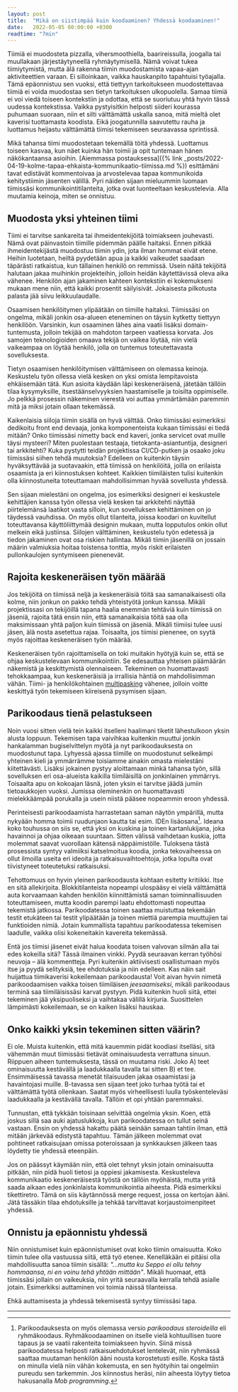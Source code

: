 ```yaml
---
layout: post
title:  "Mikä on siistimpää kuin koodaaminen? Yhdessä koodaaminen!"
date:   2022-05-05 00:00:00 +0300
readtime: "7min"
---
```


Tiimiä ei muodosteta pizzalla, vihersmoothiella, baarireissulla, joogalla tai muullakaan järjestäytyneellä ryhmäytymisellä. Nämä voivat tukea tiimiytymistä, mutta älä rakenna tiimin muodostamista vapaa-ajan aktiviteettien varaan. Ei silloinkaan, vaikka hauskanpito tapahtuisi työajalla. Tämä epäonnistuu sen vuoksi, että tiettyyn tarkoitukseen muodostettavaa tiimiä ei voida muodostaa sen tietyn tarkoituksen ulkopuolella. Samaa tiimiä ei voi viedä toiseen kontekstiin ja odottaa, että se suoriutuu yhtä hyvin tässä uudessa kontekstissa. Vaikka pystyisitkin helposti siideri kourassa puhumaan suoraan, niin et silti välttämättä uskalla sanoa, mitä mieltä olet kaverisi tuottamasta koodista. Eikä joogatunnilla saavutettu rauha ja luottamus heijastu välttämättä tiimisi tekemiseen seuraavassa sprintissä.

<!-- excerpt-end -->

Mikä tahansa tiimi muodostetaan tekemällä töitä yhdessä. Luottamus toiseen kasvaa, kun näet kuinka hän toimii ja opit tuntemaan hänen näkökantaansa asioihin. [Aiemmassa postauksessa]({% link _posts/2022-04-19-kolme-tapaa-ehkaista-kommunikaatio-tiimissa.md %}) esittämäni tavat edistävät kommentoivaa ja arvostelevaa tapaa kommunikoida kehitystiimin jäsenten välillä. Pyri näiden sijaan mieluummin luomaan tiimissäsi kommunikointitilanteita, jotka ovat luonteeltaan keskustelevia. Alla muutamia keinoja, miten se onnistuu.

## Muodosta yksi yhteinen tiimi

Tiimi ei tarvitse sankareita tai ihmeidentekijöitä toimiakseen jouhevasti. Nämä ovat päinvastoin tiimille pidemmän päälle haitaksi. Ennen pitkää ihmeidentekijästä muodostuu tiimin ydin, jota ilman hommat eivät etene. Heihin luotetaan, heiltä pyydetään apua ja kaikki vaikeudet saadaan täpärästi ratkaistua, kun tällainen henkilö on remmissä. Usein näitä tekijöitä halutaan jakaa muihinkin projekteihin, jolloin heidän käytettävissä oleva aika vähenee. Henkilön ajan jakaminen kahteen kontekstiin ei kokemukseni mukaan mene niin, että kaikki prosentit säilyisivät. Jokaisesta pilkotusta palasta jää siivu leikkuulaudalle.

Osaamisen henkilöitymen ylipäätään on tiimille haitaksi. Tiimissäsi on ongelma, mikäli jonkin osa-alueen eteneminen on täysin kytketty tiettyyn henkilöön. Varsinkin, kun osaaminen lähes aina vaatii lisäksi domain-tuntemusta, jolloin tekijää on mahdoton tarpeen vaatiessa korvata. Jos samojen teknologioiden omaava tekijä on vaikea löytää, niin vielä vaikeampaa on löytää henkilö, jolla on tuntemus toteutettavasta sovelluksesta.

Tietyn osaamisen henkilöitymisen välttämiseen on olemassa keinoja. Keskustelu työn ollessa vielä kesken on yksi omista lempitavoista ehkäisemään tätä. Kun asioita käydään läpi keskeneräisenä, jätetään tällöin tilaa kysymyksille, itsestäänselvyyksien haastamiselle ja toisilta oppimiselle. Jo pelkkä prosessin näkeminen vierestä voi auttaa ymmärtämään paremmin mitä ja miksi jotain ollaan tekemässä.

Kaikenlaisia siiloja tiimin sisällä on hyvä välttää. Onko tiimissäsi esimerkiksi dedikoitu front end devaaja, jonka komponenteista kukaan tiimissäsi ei tiedä mitään? Onko tiimissäsi nimetty back end kaveri, jonka servicet ovat muille täysi mysteeri? Miten puolestaan testaaja, tietokanta-asiantuntija, designeri tai arkkitehti? Kuka pystytti teidän projektissa CI/CD-putken ja osaako joku tiimissäsi siihen tehdä muutoksia? Edelleen on kuitenkin täysin hyväksyttävää ja suotavaakin, että tiimissä on henkilöitä, joilla on erilaista osaamista ja eri kiinnostuksen kohteet. Kaikkien tiimiläisten tulisi kuitenkin olla kiinnostuneita toteuttamaan mahdollisimman hyvää sovellusta yhdessä.

Sen sijaan mielestäni on ongelma, jos esimerkiksi designeri ei keskustele kehittäjien kanssa työn ollessa vielä kesken tai arkkitehti näyttää piirtelemänsä laatikot vasta silloin, kun sovelluksen kehittäminen on jo täydessä vauhdissa. On myös ollut tilanteita, joissa koodari on kuvitellut toteuttavansa käyttöliittymää designin mukaan, mutta lopputulos onkin ollut melkein eikä justiinsa. Siilojen välttäminen, keskustelu työn edetessä ja tiedon jakaminen ovat osa riskien hallintaa. Mikäli tiimin jäsenillä on jossain määrin valmiuksia hoitaa toistensa tonttia, myös riskit erilaisten pullonkaulojen syntymiseen pienenevät.

## Rajoita keskeneräisen työn määrää

Jos tekijöitä on tiimissä neljä ja keskeneräisiä töitä saa samanaikaisesti olla kolme, niin jonkun on pakko tehdä yhteistyötä jonkun kanssa. Mikäli projektissasi on tekijöillä tapana haalia enemmän tehtäviä kuin tiimissä on jäseniä, rajoita tätä ensin niin, että samanaikaisia töitä saa olla maksimissaan yhtä paljon kuin tiimissä on jäseniä. Mikäli tiimiisi tulee uusi jäsen, älä nosta asetettua rajaa. Toisaalta, jos tiimisi pienenee, on syytä myös rajoittaa keskeneräisen työn määrää.

Keskeneräisen työn rajoittamisella on toki muitakin hyötyjä kuin se, että se ohjaa keskustelevaan kommunikointiin. Se edesauttaa yhteisen päämäärän näkemistä ja keskittymistä olennaiseen. Tekeminen on huomattavasti tehokkaampaa, kun keskeneräisiä ja irrallisia häntiä on mahdollisimman vähän. Tiimi- ja henkilökohtainen [multipasking](https://urbaanisanakirja.com/word/multipasking/130188/) vähenee, jolloin voitte keskittyä työn tekemiseen kiireisenä pysymisen sijaan.

## Parikoodaus tienä pelastukseen

Noin vuosi sitten vielä tein kaikki itselleni haalimani tiketit lähestulkoon yksin alusta loppuun. Tekemisen tapa vaivihkaa kuitenkin muuttui jonkin hankalamman bugiselvittelyn myötä ja nyt parikoodauksesta on muodostunut tapa. Lyhyessä ajassa tiimille on muodostunut selkeämpi yhteinen kieli ja ymmärrämme toisiamme ainakin omasta mielestäni kiitettävästi. Lisäksi jokainen pystyy aloittamaan minkä tahansa työn, sillä sovelluksen eri osa-alueista kaikilla tiimiläisillä on jonkinlainen ymmärrys. Toisaalta apu on kokoajan läsnä, joten yksin ei tarvitse jäädä jumiin tietoaukkojen vuoksi. Jumissa oleminenkin on huomattavasti mielekkäämpää porukalla ja usein niistä pääsee nopeammin eroon yhdessä.

Perinteisesti parikoodaamista harrastetaan saman näytön ympärillä, mutta nykyään homma toimii ruudunjaon kautta tai esim. IDEn lisäosana[^1]. Ideana koko touhussa on siis se, että yksi on kuskina ja toinen kartanlukijana, joka havainnoi ja ohjaa oikeaan suuntaan. Sitten välissä vaihdetaan kuskia, jotta molemmat saavat vuorollaan kätensä näppäimistölle. Tuloksena tästä prosessista syntyy valmiiksi katselmoitua koodia, jonka tekovaiheessa on ollut ilmoilla useita eri ideoita ja ratkaisuvaihtoehtoja, jotka lopulta ovat tiivistyneet toteutetuksi ratkaisuksi.

Tehottomuus on hyvin yleinen parikoodausta kohtaan esitetty kritiikki. Itse en sitä allekirjoita. Blokkitilanteista nopeampi ulospääsy ei vielä välttämättä auta korvaamaan kahden henkilön kiinnittämistä saman toiminnallisuuden toteuttamiseen, mutta koodin parempi laatu ehdottomasti nopeuttaa tekemistä jatkossa. Parikoodatessa toinen saattaa muistuttaa tekemään testit etukäteen tai testit ylipäätään ja toinen miettiä parempia muuttujien tai funktioiden nimiä. Jotain kummallista tapahtuu parikoodatessa tekemisen laadulle, vaikka olisi kokeneitakin kavereita tekemässä.

Entä jos tiimisi jäsenet eivät halua koodata toisen valvovan silmän alla tai edes kokeilla sitä? Tässä ilmainen vinkki. Pyydä seuraavan kerran työhösi neuvoja – älä kommentteja. Pyri kuitenkin aktiivisesti osallistumaan myös itse ja pyydä selityksiä, tee ehdotuksia ja niin edelleen. Kas näin sait huijattua tiimikaverisi kokeilemaan parikoodausta! Voit aivan hyvin nimetä parikoodaamisen vaikka toisen tiimiläisen *jeesaamiseksi*, mikäli parikoodaus terminä saa tiimiläisissäsi karvat pystyyn. Pidä kuitenkin huoli siitä, ettei tekeminen jää yksipuoliseksi ja vaihtakaa välillä kirjuria. Suosittelen lämpimästi kokeilemaan, se on kaiken lisäksi hauskaa.

## Onko kaikki yksin tekeminen sitten väärin?

Ei ole. Muista kuitenkin, että mitä kauemmin pidät koodiasi itselläsi, sitä vähemmän muut tiimissäsi tietävät ominaisuudesta verrattuna sinuun. Riippuen aiheen tuntemuksesta, tässä on muutama riski. Joko A) teet ominaisuutta kestävällä ja laadukkaalla tavalla tai sitten B) et tee. Ensimmäisessä tavassa menetät tilaisuuden jakaa osaamistasi ja havaintojasi muille. B-tavassa sen sijaan teet joko turhaa työtä tai et välttämättä työtä ollenkaan. Saatat myös virheellisesti luulla työskenteleväsi laadukkaalla ja kestävällä tavalla. Tällöin et opi yhtään paremmaksi.

Tunnustan, että tykkään toisinaan selvittää ongelmia yksin. Koen, että joskus sillä saa auki ajatuslukkoja, kun parikoodatessa on tullut seinä vastaan. Ensin on yhdessä hakattu päätä seinään samaan tahtiin ilman, että mitään järkevää edistystä tapahtuu. Tämän jälkeen molemmat ovat pohtineet ratkaisujaan omissa poteroissaan ja synkkauksen jälkeen taas löydetty tie yhdessä eteenpäin.

Jos on päässyt käymään niin, että olet tehnyt yksin jotain ominaisuutta pitkään, niin pidä huoli tietosi ja oppiesi jakamisesta. Keskusteleva kommunikaatio keskeneräisestä työstä on tällöin myöhäistä, mutta yritä saada aikaan edes jonkinlaista kommunikointia aiheesta. Pidä esimerkiksi tikettiretro. Tämä on siis käytännössä merge request, jossa on kertojan ääni. Jätä tässäkin tilaa ehdotuksille ja tehkää tarvittavat korjaustoimenpiteet yhdessä.

## Onnistu ja epäonnistu yhdessä

Niin onnistumiset kuin epäonnistumiset ovat koko tiimin omaisuutta. Koko tiimin tulee olla vastuussa siitä, että työ etenee. Kenelläkään ei pitäisi olla mahdollisuutta sanoa tiimin sisällä: *"...mutta ku Seppo ei ollu tehny hommaansa, ni en voinu tehä yhtään mittään"*. Mikäli huomaat, että tiimissäsi jollain on vaikeuksia, niin yritä seuraavalla kerralla tehdä asialle jotain. Esimerkiksi auttaminen voi toimia näissä tilanteissa.

Ehkä auttamisesta ja yhdessä tekemisestä syntyy tiimissäsi tapa.

___

[^1]: Parikoodauksesta on myös olemassa versio *parikoodaus steroideilla* eli ryhmäkoodaus. Ryhmäkoodaaminen on itselle vielä kohtuullisen tuore tapaus ja se vaatii rakenteita toimiakseen hyvin. Siinä missä parikoodatessa helposti ratkaisuehdotukset lentelevät, niin ryhmässä saattaa muutaman henkilön ääni nousta korostetusti esille. Koska tästä on minulla vielä niin vähän kokemusta, en sen hyötyihin tai ongelmiin pureudu sen tarkemmin. Jos kiinnostus heräsi, niin aiheesta löytyy tietoa hakusanalla *Mob programming*.
